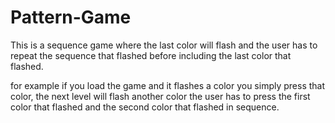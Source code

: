 # Pattern-Game

This is a sequence game where the last color will flash and the user has
to repeat the sequence that flashed before including the last color that flashed.

for example if you load the game and it flashes a color you simply press that color, 
the next level will flash another color the user has to press the first color that flashed and the second color that flashed
in sequence.

